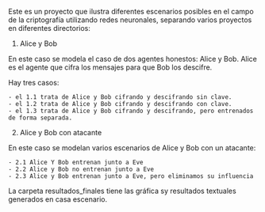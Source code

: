 Este es un proyecto que ilustra diferentes escenarios posibles en el campo de la criptografía utilizando redes neuronales, separando varios proyectos en diferentes directorios:

1. Alice y Bob

En este caso se modela el caso de dos agentes honestos: Alice y Bob. Alice es el agente que cifra los mensajes para que Bob los descifre.

Hay tres casos:

    - el 1.1 trata de Alice y Bob cifrando y descifrando sin clave.
    - el 1.2 trata de Alice y Bob cifrando y descifrando con clave.
    - el 1.3 trata de Alice y Bob cifrando y descifrando, pero entrenados de forma separada.

2. Alice y Bob con atacante

En este caso se modelan varios escenarios de Alice y Bob con un atacante:
 
    - 2.1 Alice Y Bob entrenan junto a Eve
    - 2.2 Alice y Bob no entrenan junto a Eve
    - 2.3 Alice y Bob entrenan junto a Eve, pero eliminamos su influencia

La carpeta resultados_finales tiene las gráfica sy resultados textuales generados en casa escenario.
